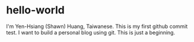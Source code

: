 # hello-world

I'm Yen-Hsiang (Shawn) Huang, Taiwanese.
This is my first github commit test.
I want to build a personal blog using git.
This is just a beginning.
